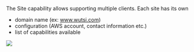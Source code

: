 The Site capability allows supporting multiple clients.
Each site has its own
- domain name (ex: www.wutsi.com)
- configuration (AWS account, contact information etc.)
- list of capabilities available


![](http://www.plantuml.com/plantuml/proxy?cache=no&src=https://raw.githubusercontent.com/wutsi/wutsi-domain/main/doc/capabilities/site/model.plantuml)
